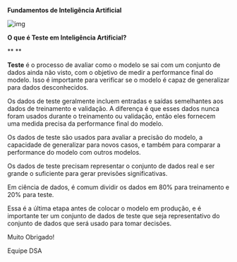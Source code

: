 **Fundamentos de Inteligência Artificial**



![img](https://lwfiles000.mycourse.app/datascienceacademy-public/ebook/7149880906ea144e79509d177c10be04/image1.png)



**O que é Teste em Inteligência Artificial?**

**
**





**Teste** é o processo de avaliar como o modelo se sai com um conjunto de dados ainda não visto, com o objetivo de medir a performance final do modelo. Isso é importante para verificar se o modelo é capaz de generalizar para dados desconhecidos.





Os dados de teste geralmente incluem entradas e saídas semelhantes aos dados de treinamento e validação. A diferença é que esses dados nunca foram usados durante o treinamento ou validação, então eles fornecem uma medida precisa da performance final do modelo.





Os dados de teste são usados para avaliar a precisão do modelo, a capacidade de generalizar para novos casos, e também para comparar a performance do modelo com outros modelos.





Os dados de teste precisam representar o conjunto de dados real e ser grande o suficiente para gerar previsões significativas.





Em ciência de dados, é comum dividir os dados em 80% para treinamento e 20% para teste.





Essa é a última etapa antes de colocar o modelo em produção, e é importante ter um conjunto de dados de teste que seja representativo do conjunto de dados que será usado para tomar decisões.







Muito Obrigado!







Equipe DSA
